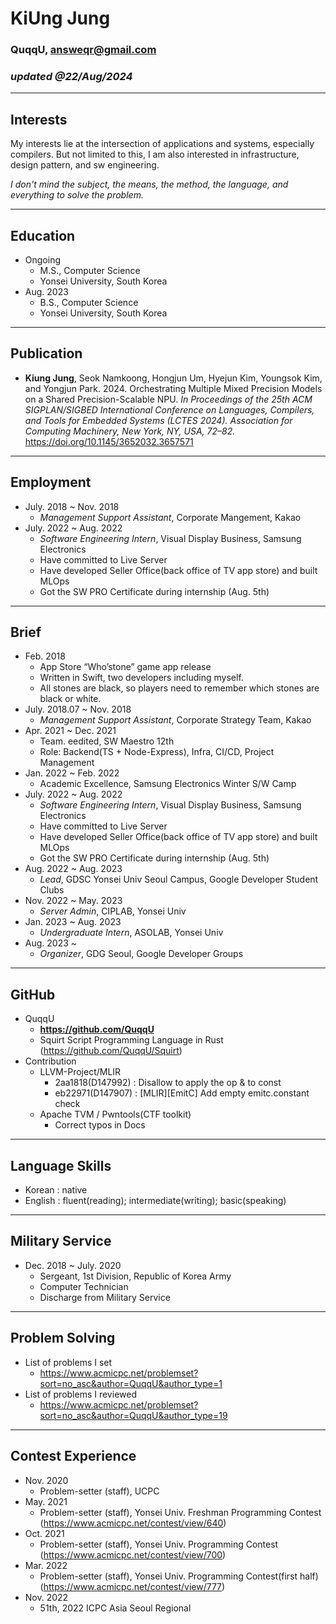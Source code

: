# KiUng Jung

### QuqqU, answeqr@gmail.com

### _updated @22/Aug/2024_

---

## Interests
My interests lie at the intersection of applications and systems, especially compilers. But not limited to this, I am also interested in infrastructure, design pattern, and sw engineering.

*I don't mind the subject, the means, the method, the language, and everything to solve the problem.*

---

## Education

-   Ongoing
    -   M.S., Computer Science
    -   Yonsei University, South Korea
-   Aug. 2023
    -   B.S., Computer Science
    -   Yonsei University, South Korea
    
---

## Publication

-   **Kiung Jung**, Seok Namkoong, Hongjun Um, Hyejun Kim, Youngsok Kim, and Yongjun Park. 2024. Orchestrating Multiple Mixed Precision Models on a Shared Precision-Scalable NPU. _In Proceedings of the 25th ACM SIGPLAN/SIGBED International Conference on Languages, Compilers, and Tools for Embedded Systems (LCTES 2024). Association for Computing Machinery, New York, NY, USA, 72–82._ https://doi.org/10.1145/3652032.3657571

---

## Employment

-   July. 2018 ~ Nov. 2018
    -   _Management Support Assistant_, Corporate Mangement, Kakao
-   July. 2022 ~ Aug. 2022
    -   _Software Engineering Intern_, Visual Display Business, Samsung Electronics
    -   Have committed to Live Server
    -   Have developed Seller Office(back office of TV app store) and built MLOps
    -   Got the SW PRO Certificate during internship (Aug. 5th)

---

## Brief

-   Feb. 2018
    -   App Store “Who’stone” game app release
    -   Written in Swift, two developers including myself.
    -   All stones are black, so players need to remember which stones are black or white.
-   July. 2018.07 ~ Nov. 2018
    -   _Management Support Assistant_, Corporate Strategy Team, Kakao
-   Apr. 2021 ~ Dec. 2021
    -   Team. eedited, SW Maestro 12th
    -   Role: Backend(TS + Node-Express), Infra, CI/CD, Project Management
-   Jan. 2022 ~ Feb. 2022
    -   Academic Excellence, Samsung Electronics Winter S/W Camp
-   July. 2022 ~ Aug. 2022
    -   _Software Engineering Intern_, Visual Display Business, Samsung Electronics
    -   Have committed to Live Server
    -   Have developed Seller Office(back office of TV app store) and built MLOps
    -   Got the SW PRO Certificate during internship (Aug. 5th)
-   Aug. 2022 ~ Aug. 2023
    -   _Lead_, GDSC Yonsei Univ Seoul Campus, Google Developer Student Clubs
-   Nov. 2022 ~ May. 2023
    -   _Server Admin_, CIPLAB, Yonsei Univ 
-   Jan. 2023 ~ Aug. 2023
    -   _Undergraduate Intern_, ASOLAB, Yonsei Univ
-   Aug. 2023 ~
    -   _Organizer_, GDG Seoul, Google Developer Groups

---

## GitHub

-   QuqqU
    -   **https://github.com/QuqqU**
    -   Squirt Script Programming Language in Rust (https://github.com/QuqqU/Squirt)
-   Contribution
    -   LLVM-Project/MLIR
        -   2aa1818(D147992) : Disallow to apply the op & to const
        -   eb22971(D147907) : [MLIR][EmitC] Add empty emitc.constant check
    -   Apache TVM / Pwntools(CTF toolkit)
        -   Correct typos in Docs

---

## Language Skills

-   Korean : native
-   English : fluent(reading); intermediate(writing); basic(speaking)

---

## Military Service

-   Dec. 2018 ~ July. 2020
    -   Sergeant, 1st Division, Republic of Korea Army
    -   Computer Technician
    -   Discharge from Military Service

---

## Problem Solving

-   List of problems I set
    -   https://www.acmicpc.net/problemset?sort=no_asc&author=QuqqU&author_type=1
-   List of problems I reviewed
    -   https://www.acmicpc.net/problemset?sort=no_asc&author=QuqqU&author_type=19

---

## Contest Experience

-   Nov. 2020
    -   Problem-setter (staff), UCPC
-   May. 2021
    -   Problem-setter (staff), Yonsei Univ. Freshman Programming Contest
        (https://www.acmicpc.net/contest/view/640)
-   Oct. 2021
    -   Problem-setter (staff), Yonsei Univ. Programming Contest
        (https://www.acmicpc.net/contest/view/700)
-   Mar. 2022
    -   Problem-setter (staff), Yonsei Univ. Programming Contest(first half)
        (https://www.acmicpc.net/contest/view/777)
-   Nov. 2022
    -   51th, 2022 ICPC Asia Seoul Regional
